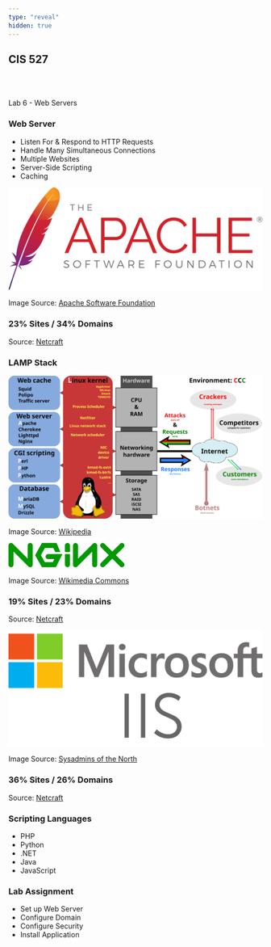 ```yaml
---
type: "reveal"
hidden: true
---
```

<section>
	<h2>CIS 527</h2><br><br><p>Lab 6 - Web Servers</p>
</section>
<section>
	<h3>Web Server</h3>
	<ul>
		<li>Listen For & Respond to HTTP Requests</li>
		<li>Handle Many Simultaneous Connections</li>
		<li>Multiple Websites</li>
		<li>Server-Side Scripting</li>
		<li>Caching</li>
</section>
<section>
	<img class="stretch plain" src="../../images/asf_logo.svg">
	<p class="imagecredit">Image Source: <a href="https://www.apache.org/foundation/press/kit/">Apache Software Foundation</a></p>
	<h3>23% Sites / 34% Domains</h3>
	<p class="imagecredit">Source: <a href="https://news.netcraft.com/archives/2018/09/24/september-2018-web-server-survey.html">Netcraft</a></p>
</section>
<section>
	<h3>LAMP Stack</h3>
	<img class="stretch plain" src="../../images/lamp_wiki.svg">
	<p class="imagecredit">Image Source: <a href="https://en.wikipedia.org/wiki/LAMP_(software_bundle)">Wikipedia</a></p>
</section>
<section>
	<img class="stretch plain" src="../../images/nginx_logo_wiki.svg">
	<p class="imagecredit">Image Source: <a href="https://commons.wikimedia.org/wiki/File:Nginx_logo.svg">Wikimedia Commons</a></p>
	<h3>19% Sites / 23% Domains</h3>
	<p class="imagecredit">Source: <a href="https://news.netcraft.com/archives/2018/09/24/september-2018-web-server-survey.html">Netcraft</a></p>
</section>
<section>
	<img class="stretch plain" src="../../images/iis_logo.png">
	<p class="imagecredit">Image Source: <a href="https://www.saotn.org/remove-iis-server-version-http-response-header/">Sysadmins of the North</a></p>
	<h3>36% Sites / 26% Domains</h3>
	<p class="imagecredit">Source: <a href="https://news.netcraft.com/archives/2018/09/24/september-2018-web-server-survey.html">Netcraft</a></p>
</section>
<section>
	<h3>Scripting Languages</h3>
	<ul>
		<li>PHP</li>
		<li>Python</li>
		<li>.NET</li>
		<li>Java</li>
		<li>JavaScript</li>
	</ul>
</section>
<section>
	<h3>Lab Assignment</h3>
	<ul>
		<li>Set up Web Server</li>
		<li>Configure Domain</li>
		<li>Configure Security</li>
		<li>Install Application</li>
	</ul>
</section>
